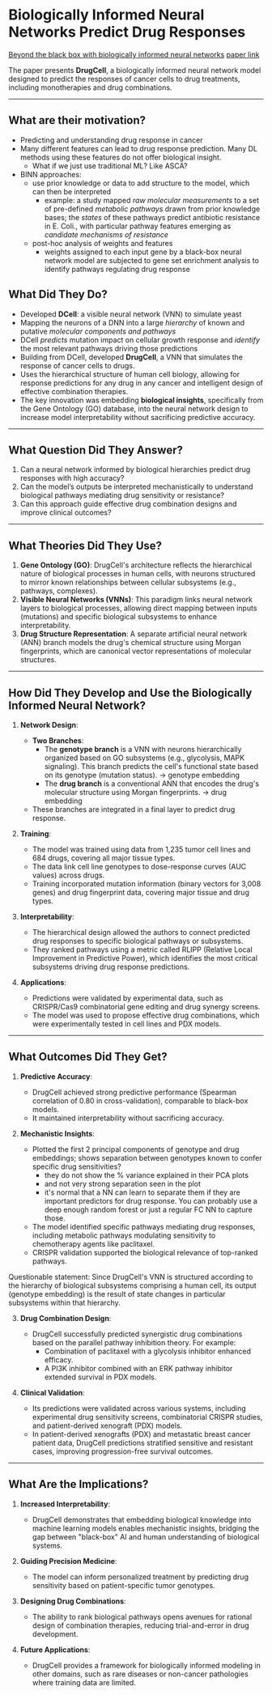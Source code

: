 # Biologically Informed Neural Networks Predict Drug Responses

[Beyond the black box with biologically informed neural networks](Biology/Seminars/Beyond%20the%20black%20box%20with%20biologically%20informed%20neural%20networks.md)
[paper link](https://www.cell.com/cancer-cell/fulltext/S1535-6108(20)30488-8?_returnURL=https%3A%2F%2Flinkinghub.elsevier.com%2Fretrieve%2Fpii%2FS1535610820304888%3Fshowall%3Dtrue)

The paper presents **DrugCell**, a biologically informed neural network model designed to predict the responses of cancer cells to drug treatments, including monotherapies and drug combinations.

---

## What are their motivation?

- Predicting and understanding drug response in cancer
- Many different features can lead to drug response prediction. Many DL methods using these features do not offer biological insight.
	- What if we just use traditional ML? Like ASCA?
- BINN approaches:
	- use prior knowledge or data to add structure to the model, which can then be interpreted
		- example: a study mapped _raw molecular measurements_ to a set of pre-defined _metabolic pathways_ drawn from prior knowledge bases; the _states_ of these pathways predict antibiotic resistance in E. Coli., with particular pathway features emerging as _candidate mechanisms of resistance_
	- post-hoc analysis of weights and features
		- weights assigned to each input gene by a black-box neural network model are subjected to gene set enrichment analysis to identify pathways regulating drug response

## What Did They Do?

- Developed **DCell**: a visible neural network (VNN) to simulate yeast
- Mapping the neurons of a DNN into a large _hierarchy_ of known and putative _molecular components and pathways_
- DCell _predicts_ mutation impact on cellular growth response and _identify_ the most relevant pathways driving those predictions
- Building from DCell, developed **DrugCell**, a VNN that simulates the response of cancer cells to drugs.
- Uses the hierarchical structure of human cell biology, allowing for response predictions for any drug in any cancer and intelligent design of effective combination therapies.
- The key innovation was embedding **biological insights**, specifically from the Gene Ontology (GO) database, into the neural network design to increase model interpretability without sacrificing predictive accuracy.

---

## What Question Did They Answer?

1. Can a neural network informed by biological hierarchies predict drug responses with high accuracy?
2. Can the model’s outputs be interpreted mechanistically to understand biological pathways mediating drug sensitivity or resistance?
3. Can this approach guide effective drug combination designs and improve clinical outcomes?

---

## What Theories Did They Use?

1. **Gene Ontology (GO)**: DrugCell's architecture reflects the hierarchical nature of biological processes in human cells, with neurons structured to mirror known relationships between cellular subsystems (e.g., pathways, complexes).
2. **Visible Neural Networks (VNNs)**: This paradigm links neural network layers to biological processes, allowing direct mapping between inputs (mutations) and specific biological subsystems to enhance interpretability.
3. **Drug Structure Representation**: A separate artificial neural network (ANN) branch models the drug's chemical structure using Morgan fingerprints, which are canonical vector representations of molecular structures.

---

## How Did They Develop and Use the Biologically Informed Neural Network?

1. **Network Design**:
   - **Two Branches**:
     - The **genotype branch** is a VNN with neurons hierarchically organized based on GO subsystems (e.g., glycolysis, MAPK signaling). This branch predicts the cell's functional state based on its genotype (mutation status). -> genotype embedding
     - The **drug branch** is a conventional ANN that encodes the drug's molecular structure using Morgan fingerprints. -> drug embedding
   - These branches are integrated in a final layer to predict drug response.

2. **Training**:
   - The model was trained using data from 1,235 tumor cell lines and 684 drugs, covering all major tissue types.
   - The data link cell line genotypes to dose-response curves (AUC values) across drugs.
   - Training incorporated mutation information (binary vectors for 3,008 genes) and drug fingerprint data, covering major tissue and drug types.

3. **Interpretability**:
   - The hierarchical design allowed the authors to connect predicted drug responses to specific biological pathways or subsystems.
   - They ranked pathways using a metric called RLIPP (Relative Local Improvement in Predictive Power), which identifies the most critical subsystems driving drug response predictions.

4. **Applications**:
   - Predictions were validated by experimental data, such as CRISPR/Cas9 combinatorial gene editing and drug synergy screens.
   - The model was used to propose effective drug combinations, which were experimentally tested in cell lines and PDX models.

---

## What Outcomes Did They Get?

1. **Predictive Accuracy**:
   - DrugCell achieved strong predictive performance (Spearman correlation of 0.80 in cross-validation), comparable to black-box models.
   - It maintained interpretability without sacrificing accuracy.

2. **Mechanistic Insights**:
   - Plotted the first 2 principal components of genotype and drug embeddings; shows separation between genotypes known to confer specific drug sensitivities?
      - they do not show the % variance explained in their PCA plots
      - and not very strong separation seen in the plot
      - it's normal that a NN can learn to separate them if they are important predictors for drug response. You can probably use a deep enough random forest or just a regular FC NN to capture those.
   - The model identified specific pathways mediating drug responses, including metabolic pathways modulating sensitivity to chemotherapy agents like paclitaxel.
   - CRISPR validation supported the biological relevance of top-ranked pathways.

Questionable statement: Since DrugCell's VNN is structured according to the hierarchy of biological subsystems comprising a human cell, its output (genotype embedding) is the result of state changes in particular subsystems within that hierarchy.

3. **Drug Combination Design**:
   - DrugCell successfully predicted synergistic drug combinations based on the parallel pathway inhibition theory. For example:
     - Combination of paclitaxel with a glycolysis inhibitor enhanced efficacy.
     - A PI3K inhibitor combined with an ERK pathway inhibitor extended survival in PDX models.

4. **Clinical Validation**:
   - Its predictions were validated across various systems, including experimental drug sensitivity screens, combinatorial CRISPR studies, and patient-derived xenograft (PDX) models.
   - In patient-derived xenografts (PDX) and metastatic breast cancer patient data, DrugCell predictions stratified sensitive and resistant cases, improving progression-free survival outcomes.

---

## What Are the Implications?

1. **Increased Interpretability**:
   - DrugCell demonstrates that embedding biological knowledge into machine learning models enables mechanistic insights, bridging the gap between "black-box" AI and human understanding of biological systems.

2. **Guiding Precision Medicine**:
   - The model can inform personalized treatment by predicting drug sensitivity based on patient-specific tumor genotypes.

3. **Designing Drug Combinations**:
   - The ability to rank biological pathways opens avenues for rational design of combination therapies, reducing trial-and-error in drug development.

4. **Future Applications**:
   - DrugCell provides a framework for biologically informed modeling in other domains, such as rare diseases or non-cancer pathologies where training data are limited.
